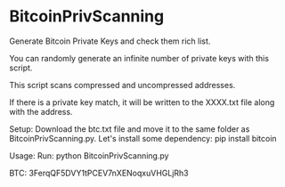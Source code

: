 # BitcoinPrivScanning
Generate Bitcoin Private Keys and check them rich list.

You can randomly generate an infinite number of private keys with this script.

This script scans compressed and uncompressed addresses.

If there is a private key match, it will be written to the XXXX.txt file along with the address.

Setup:
Download the btc.txt file and move it to the same folder as BitcoinPrivScanning.py.
Let's install some dependency: pip install bitcoin

Usage:
Run: python BitcoinPrivScanning.py





BTC: 3FerqQF5DVY1tPCEV7nXENoqxuVHGLjRh3
